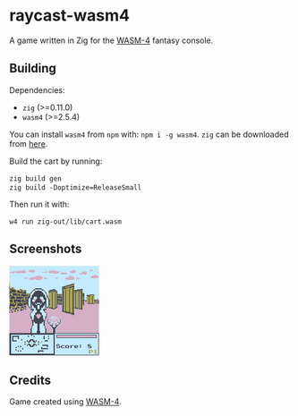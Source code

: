 # raycast-wasm4

A game written in Zig for the [WASM-4](https://wasm4.org) fantasy console.

## Building

Dependencies:

- `zig` (>=0.11.0)
- `wasm4` (>=2.5.4)

You can install `wasm4` from `npm` with: `npm i -g wasm4`. `zig` can be
downloaded from [here](https://ziglang.org/download/#release-0.11.0).

Build the cart by running:

```shell
zig build gen
zig build -Doptimize=ReleaseSmall
```

Then run it with:

```shell
w4 run zig-out/lib/cart.wasm
```

## Screenshots

![screenshot](./screenshot.png)

## Credits

Game created using [WASM-4](https://wasm4.org).
